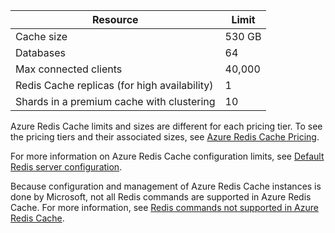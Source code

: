 | Resource | Limit |
| --- | --- |
| Cache size |530 GB |
| Databases |64 |
| Max connected clients |40,000 |
| Redis Cache replicas (for high availability) |1 |
| Shards in a premium cache with clustering |10 |

Azure Redis Cache limits and sizes are different for each pricing tier. To see the pricing tiers and their associated sizes, see [Azure Redis Cache Pricing](https://www.azure.cn/pricing/details/redis-cache/).

For more information on Azure Redis Cache configuration limits, see [Default Redis server configuration](../articles/redis-cache/cache-configure.md#default-redis-server-configuration).

Because configuration and management of Azure Redis Cache instances is done by Microsoft, not all Redis commands are supported in Azure Redis Cache. For more information, see [Redis commands not supported in Azure Redis Cache](../articles/redis-cache/cache-configure.md#redis-commands-not-supported-in-azure-redis-cache).